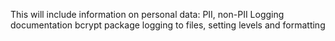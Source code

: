 This will include information on personal data:
PII, non-PII
Logging documentation 
bcrypt package
logging to files, setting levels and formatting
